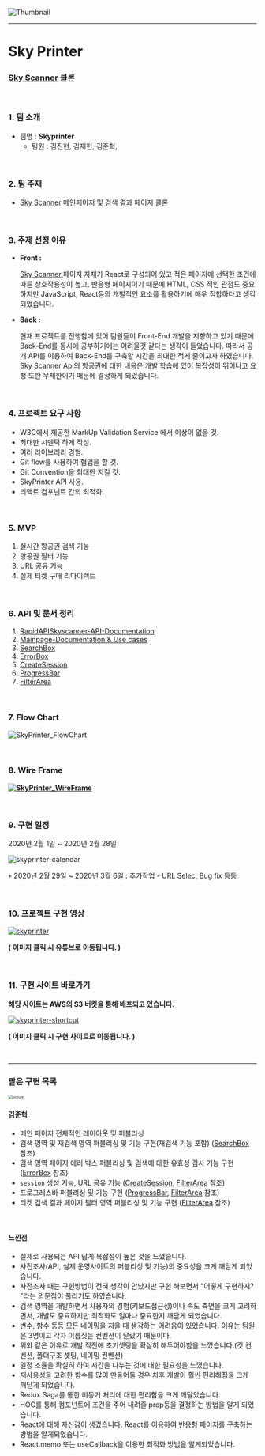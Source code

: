 ![Thumbnail](https://user-images.githubusercontent.com/31315644/74083056-1f17ce80-4aa3-11ea-950a-371118f8f12a.png)

---

# Sky Printer

### **[Sky Scanner](https://www.skyscanner.co.kr/) 클론**

<br/>

### 1. 팀 소개

- 팀명 : **Skyprinter**
  - 팀원 : 김진현, 김재헌, 김준혁,

<br/>

### 2. 팀 주제

- [Sky Scanner](https://www.skyscanner.co.kr/) 메인페이지 및 검색 결과 페이지 클론

<br/>

### 3. 주제 선정 이유

- **Front :**

  [Sky Scanner ](https://www.skyscanner.com/)페이지 자체가 React로 구성되어 있고 적은 페이지에 선택한 조건에 따른 상호작용성이 높고, 반응형 페이지이기 때문에 HTML, CSS 적인 관점도 중요하지만 JavaScript, React등의 개발적인 요소를 활용하기에 매우 적합하다고 생각되었습니다.

- **Back :**

  현재 프로젝트를 진행함에 있어 팀원들이 Front-End 개발을 지향하고 있기 때문에 Back-End를 동시에 공부하기에는 어려울것 같다는 생각이 들었습니다. 따라서 공개 API를 이용하여 Back-End를 구축할 시간을 최대한 적게 줄이고자 하였습니다. Sky Scanner Api의 항공권에 대한 내용은 개발 학습에 있어 복잡성이 뛰어나고 요청 또한 무제한이기 때문에 결정하게 되었습니다.

<br/>

### 4. 프로젝트 요구 사항

- W3C에서 제공한 MarkUp Validation Service 에서 이상이 없을 것.
- 최대한 시멘틱 하게 작성.
- 여러 라이브러리 경험.
- Git flow를 사용하여 협업을 할 것.
- Git Convention을 최대한 지킬 것.
- SkyPrinter API 사용.
- 리액트 컴포넌트 간의 최적화.

<br/>

### 5. MVP

1. 실시간 항공권 검색 기능
3. 항공권 필터 기능
3. URL 공유 기능
4. 실제 티켓 구매 리다이렉트 

<br/>

### 6. API 및 문서 정리

1. [RapidAPISkyscanner-API-Documentation](./RapidAPISkyscanner-API-Documentation.md)
2. [Mainpage-Documentation & Use cases](./Mainpage-Use-cases-Documentation.md)
3. [SearchBox](./SearchBox.md)
4. [ErrorBox](./ErrorBox.md)
5. [CreateSession](./CreateSession.md)
6. [ProgressBar](./ProgressBar.md)
7. [FilterArea](./FilterArea.md)

<br/>

### 7. Flow Chart

![SkyPrinter_FlowChart](https://lh6.googleusercontent.com/ipfJkBFAPz8fCGGbsg0xHKXCzrO4xEWqSZ6q6Xfv5hHVmasoDh8pdb-Av8nr323ppoZKtkmyo2W1EVXhVAesH5FUVQh_tYlqBoOHih2n0-iq9n0l0dSynmkVRzZ_b5IzhDLLJr8I)

<br/>

### 8. Wire Frame

[**![SkyPrinter_WireFrame](https://lh3.googleusercontent.com/WRH_SsstNuVq0TJl6OMe13MTXtUQOZUwFEaLLlTDv3ZJWnkuACWxSNpo9Yi1AqaOWIk47pxJ1CJzSnEaOqYHiKtTaRabIWdJpbIm6r1lyqe7QF69Rt5lg4ogBi_Offd0fDMp03BN)**](https://ovenapp.io/view/oSsbyScwAhgp8XeIrhNJRkSI91XFCe1a/)

<br/>

### 9. 구현 일정

2020년 2월 1일 ~ 2020년 2월 28일 

![skyprinter-calendar](https://user-images.githubusercontent.com/31315644/75995588-01257880-5f40-11ea-8a1a-94afddb40337.jpeg)

`+` 2020년 2월 29일 ~ 2020년 3월 6일 : 추가작업 - URL Selec, Bug fix 등등

<br/>

### 10. 프로젝트 구현 영상 

[![skyprinter](https://user-images.githubusercontent.com/31315644/76073722-6bd8c180-5fdd-11ea-9bd4-cb3f959dbd92.jpeg)](https://youtu.be/V2R8Wd3nfpo)

**( 이미지 클릭 시 유튜브로 이동됩니다. )**

<br/>

### 11. 구현 사이트 바로가기

**해당 사이트는 AWS의 S3 버킷을 통해 배포되고 있습니다.** 

[![skyprinter-shortcut](https://user-images.githubusercontent.com/31315644/76367572-ccb32180-6370-11ea-8e11-99b7430725ee.jpeg)](http://hyeok999-skyprinter.s3-website.ap-northeast-2.amazonaws.com/)

**( 이미지 클릭 시 구현 사이트로 이동됩니다. )**

<br/>

-----------

### 맡은 구현 목록 

<img src="https://user-images.githubusercontent.com/31315644/76074111-308ac280-5fde-11ea-90e1-020fe0acbb22.jpeg" alt="picture" style="zoom:50%;" />

#### 김준혁

- 메인 페이지 전체적인 레이아웃 및 퍼블리싱
- 검색 영역 및 재검색 영역 퍼블리싱 및 기능 구현(재검색 기능 포함) ([SearchBox](./SearchBox.md) 참조)
- 검색 영역 페이지 에러 박스 퍼블리싱 및 검색에 대한 유효성 검사 기능 구현  ([ErrorBox](./ErrorBox.md) 참조)
- `session` 생성 기능, URL 공유 기능 ([CreateSession](./CreateSession.md), [FilterArea](./FilterArea.md) 참조)
- 프로그레스바 퍼블리싱 및 기능 구현  ([ProgressBar](./ProgressBar.md), [FilterArea](./FilterArea.md) 참조)
- 티켓 검색 결과 페이지 필터 영역 퍼블리싱 및 기능 구현  ([FilterArea](./FilterArea.md) 참조)

<br/>

#### 느낀점

- 실제로 사용되는 API 답게 복잡성이 높은 것을 느꼈습니다. 
- 사전조사(API, 실제 운영사이트의 퍼블리싱 및 기능)의 중요성을 크게 깨닫게 되었습니다.
- 사전조사 때는 구현방법이 전혀 생각이 안났지만 구현 해보면서 "어떻게 구현하지? "라는 의문점이 풀리기도 하였습니다.
- 검색 영역을 개발하면서 사용자의 경험(키보드접근성)이나 속도 측면을 크게 고려하면서, 개발도 중요하지만 최적화도 얼마나 중요한지 깨닫게 되었습니다.
- 변수, 함수 등등 모든 네이밍을 지을 때 생각하는 어려움이 있었습니다. 이유는 팀원은 3명이고 각자 이름짓는 컨벤션이 달랐기 때문이다.
- 위와 같은 이유로 개발 직전에 초기셋팅을 확실히 해두어야함을 느꼈습니다.(깃 컨벤션, 폴더구조 셋팅, 네이밍 컨벤션)
- 일정 조율을 확실히 하여 시간을 나누는 것에 대한 필요성을 느꼈습니다.
- 재사용성을 고려한 함수를 많이 만들어둘 경우 차후 개발이 훨씬 편리해짐을 크게 깨닫게 되었습니다.
- Redux Saga를 통한 비동기 처리에 대한 편리함을 크게 깨달았습니다.
- HOC를 통해 컴포넌트에 조건을 주어 내려줄 prop등을 결정하는 방법을 알게 되었습니다.
- React에 대해 자신감이 생겼습니다. React를 이용하여 반응형 페이지를 구축하는 방법을 알게되었습니다.
- React.memo 또는 useCallback을 이용한 최적화 방법을 알게되었습니다.